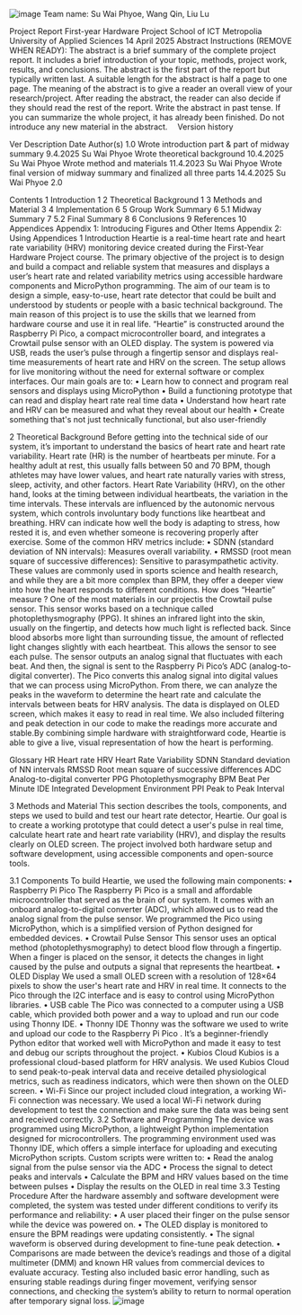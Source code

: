 ![image](https://github.com/user-attachments/assets/30551a5b-22f3-43d2-b059-5fe5d50ad412)
Team name: Su Wai Phyoe, Wang Qin, Liu Lu
<Heartie>

Project Report
First-year Hardware Project
School of ICT
Metropolia University of Applied Sciences
14 April 2025 
Abstract
Instructions (REMOVE WHEN READY): The abstract is a brief summary of the complete project report. It includes a brief introduction of your topic, methods, project work, results, and conclusions. The abstract is the first part of the report but typically written last. A suitable length for the abstract is half a page to one page.
The meaning of the abstract is to give a reader an overall view of your research/project. After reading the abstract, the reader can also decide if they should read the rest of the report.
Write the abstract in past tense. If you can summarize the whole project, it has already been finished. Do not introduce any new material in the abstract. 
Version history 
 
Ver 	Description	Date 	Author(s) 
1.0	Wrote introduction part & part of midway summary	9.4.2025	Su Wai Phyoe
	Wrote theoretical background	10.4.2025	Su Wai Phyoe
	Wrote method and materials 	11.4.2023	Su Wai Phyoe
	Wrote final version of midway summary and finalized all three parts	14.4.2025	Su Wai Phyoe
2.0			
			 
  	  	  	  
  	  	  	  
  	  	  	  
 
 
Contents
1	Introduction	1
2	Theoretical Background	1
3	Methods and Material	3
4	Implementation	6
5	Group Work Summary	6
5.1	Midway Summary	7
5.2	Final Summary	8
6	Conclusions	9
References	10
Appendices
Appendix 1: Introducing Figures and Other Items
Appendix 2: Using Appendices 
1	Introduction
Heartie is a real-time heart rate and heart rate variability (HRV) monitoring device created during the First-Year Hardware Project course. The primary objective of the project is to design and build a compact and reliable system that measures and displays a user’s heart rate and related variability metrics using accessible hardware components and MicroPython programming. 
The aim of our team is to design a simple, easy-to-use, heart rate detector that could be built and understood by students or people with a basic technical background. The main reason of this project is to use the skills that we learned from hardware course and use it in real life.
“Heartie” is constructed around the Raspberry Pi Pico, a compact microcontroller board, and integrates a Crowtail pulse sensor with an OLED display. The system is powered via USB, reads the user’s pulse through a fingertip sensor and displays real-time measurements of heart rate and HRV on the screen. The setup allows for live monitoring without the need for external software or complex interfaces.
Our main goals are to:
•	Learn how to connect and program real sensors and displays using MicroPython
•	Build a functioning prototype that can read and display heart rate real time data
•	Understand how heart rate and HRV can be measured and what they reveal about our health
•	Create something that's not just technically functional, but also user-friendly

2	Theoretical Background
Before getting into the technical side of our system, it’s important to understand the basics of heart rate and heart rate variability. Heart rate (HR) is the number of heartbeats per minute. For a healthy adult at rest, this usually falls between 50 and 70 BPM, though athletes may have lower values, and heart rate naturally varies with stress, sleep, activity, and other factors.
Heart Rate Variability (HRV), on the other hand, looks at the timing between individual heartbeats, the variation in the time intervals. These intervals are influenced by the autonomic nervous system, which controls involuntary body functions like heartbeat and breathing. HRV can indicate how well the body is adapting to stress, how rested it is, and even whether someone is recovering properly after exercise.
Some of the common HRV metrics include:
•	SDNN (standard deviation of NN intervals): Measures overall variability.
•	RMSSD (root mean square of successive differences): Sensitive to parasympathetic activity.
These values are commonly used in sports science and health research, and while they are a bit more complex than BPM, they offer a deeper view into how the heart responds to different conditions.
How does “Heartie” measure ?
One of the most materials in our projectis the Crowtail pulse sensor. This sensor works based on a technique called photoplethysmography (PPG). It shines an infrared light into the skin, usually on the fingertip, and detects how much light is reflected back. Since blood absorbs more light than surrounding tissue, the amount of reflected light changes slightly with each heartbeat. This allows the sensor to see each pulse. The sensor outputs an analog signal that fluctuates with each beat. And then, the signal is sent to the Raspberry Pi Pico’s ADC (analog-to-digital converter). The Pico converts this analog signal into digital values that we can process using MicroPython. From there, we can analyze the peaks in the waveform to determine the heart rate and calculate the intervals between beats for HRV analysis.
The data is displayed on OLED screen, which makes it easy to read in real time. We also included filtering and peak detection in our code to make the readings more accurate and stable.By combining simple hardware with straightforward code, Heartie is able to give a live, visual representation of how the heart is performing.

Glossary 
HR	Heart rate
HRV	Heart Rate Variability
SDNN	Standard deviation of NN intervals
RMSSD	Root mean square of successive differences
ADC	Analog-to-digital converter
PPG	Photoplethysmography
BPM	Beat Per Minute
IDE	Integrated Development Environment
PPI	Peak to Peak Interval

3	Methods and Material
This section describes the tools, components, and steps we used to build and test our heart rate detector, Heartie. Our goal is to create a working prototype that could detect a user's pulse in real time, calculate heart rate and heart rate variability (HRV), and display the results clearly on OLED screen. The project involved both hardware setup and software development, using accessible components and open-source tools.

3.1	Components
To build Heartie, we used the following main components:
•	Raspberry Pi Pico
The Raspberry Pi Pico is a small and affordable microcontroller that served as the brain of our system. It comes with an onboard analog-to-digital converter (ADC), which allowed us to read the analog signal from the pulse sensor. We programmed the Pico using MicroPython, which is a simplified version of Python designed for embedded devices.
•	Crowtail Pulse Sensor
This sensor uses an optical method (photoplethysmography) to detect blood flow through a fingertip. When a finger is placed on the sensor, it detects the changes in light caused by the pulse and outputs a signal that represents the heartbeat.
•	OLED Display 
We used a small OLED screen with a resolution of 128×64 pixels to show the user's heart rate and HRV in real time. It connects to the Pico through the I2C interface and is easy to control using MicroPython libraries.
•	USB cable
The Pico was connected to a computer using a USB cable, which provided both power and a way to upload and run our code using Thonny IDE.
•	Thonny IDE
Thonny was the software we used to write and upload our code to the Raspberry Pi Pico . It’s a beginner-friendly Python editor that worked well with MicroPython and made it easy to test and debug our scripts throughout the project.
•	Kubios Cloud
Kubios is a professional cloud-based platform for HRV analysis. We used Kubios Cloud to send peak-to-peak interval data and receive detailed physiological metrics, such as readiness indicators, which were then shown on the OLED screen.
•	Wi-Fi
Since our project included cloud integration, a working Wi-Fi connection was necessary. We used a local Wi-Fi network during development to test the connection and make sure the data was being sent and received correctly. 
3.2	Software and Programming
The device was programmed using MicroPython, a lightweight Python implementation designed for microcontrollers. The programming environment used was Thonny IDE, which offers a simple interface for uploading and executing MicroPython scripts.
Custom scripts were written to:
•	Read the analog signal from the pulse sensor via the ADC
•	Process the signal to detect peaks and intervals
•	Calculate the BPM and HRV values based on the time between pulses
•	Display the results on the OLED in real time
3.3	Testing Procedure
After the hardware assembly and software development were completed, the system was tested under different conditions to verify its performance and reliability:
•	A user placed their finger on the pulse sensor while the device was powered on.
•	The OLED display is monitored to ensure the BPM readings were updating consistently.
•	The signal waveform is observed during development to fine-tune peak detection.
•	Comparisons are made between the device’s readings and those of a digital multimeter (DMM) and known HR values from commercial devices to evaluate accuracy.
Testing also included basic error handling, such as ensuring stable readings during finger movement, verifying sensor connections, and checking the system’s ability to return to normal operation after temporary signal loss.
![image](https://github.com/user-attachments/assets/266fc617-cafa-4676-8ced-be11c3d80688)
